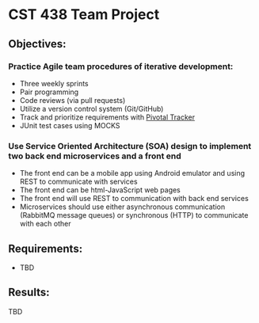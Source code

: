 

# CST 438 Team Project

## Objectives:
### Practice Agile team procedures of iterative development: 
* Three weekly sprints
* Pair programming 
* Code reviews (via pull requests) 
* Utilize a version control system (Git/GitHub)
* Track and prioritize requirements with [Pivotal Tracker](https://www.pivotaltracker.com/n/projects/2440442) 
* JUnit test cases using MOCKS

### Use Service Oriented Architecture (SOA) design to implement two back end microservices and a front end
* The front end can be a mobile app using Android emulator and using REST to communicate with services
* The front end can be html-JavaScript web pages
* The front end will use REST to communication with back end services
* Microservices should use either asynchronous communication (RabbitMQ message queues) or synchronous (HTTP) to communicate with each other


## Requirements:
* TBD




## Results:
TBD
